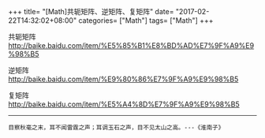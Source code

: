 +++
title= "[Math]共轭矩阵、逆矩阵、复矩阵"
date= "2017-02-22T14:32:02+08:00"
categories= ["Math"]
tags= ["Math"]
+++


共轭矩阵  
http://baike.baidu.com/item/%E5%85%B1%E8%BD%AD%E7%9F%A9%E9%98%B5

逆矩阵  
http://baike.baidu.com/item/%E9%80%86%E7%9F%A9%E9%98%B5

复矩阵  
http://baike.baidu.com/item/%E5%A4%8D%E7%9F%A9%E9%98%B5

***
`目察秋毫之末，耳不闻雷霆之声；耳调玉石之声，目不见太山之高。---《淮南子》`